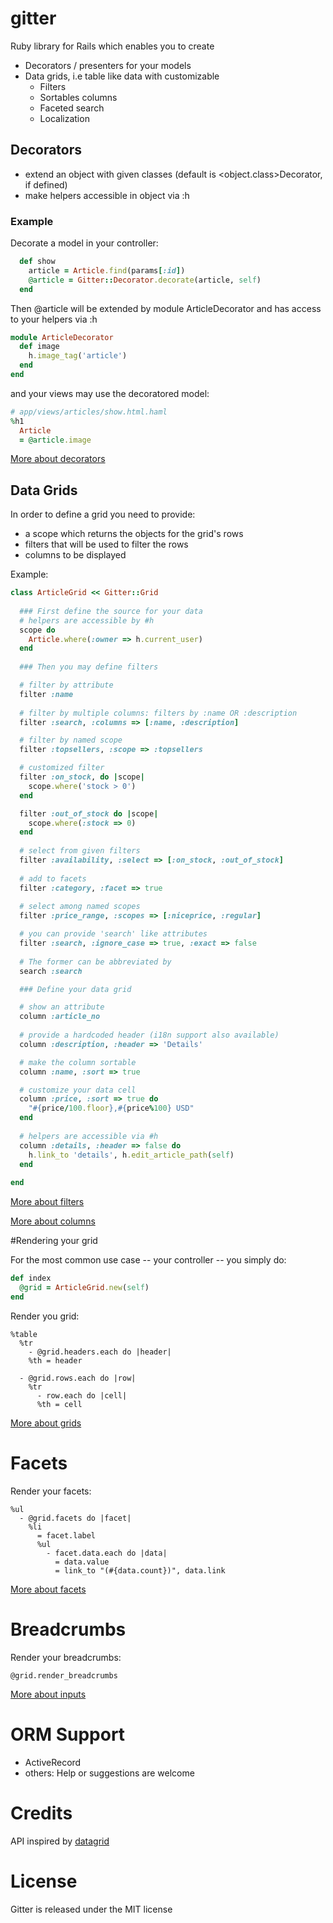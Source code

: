 # gitter

Ruby library for Rails which enables you to create

* Decorators / presenters for your models
* Data grids, i.e table like data with customizable
  * Filters
  * Sortables columns
  * Faceted search
  * Localization

## Decorators

* extend an object with given classes (default is \<object.class\>Decorator, if defined)
* make helpers accessible in object via :h

### Example

Decorate a model in your controller:

```ruby
  def show
    article = Article.find(params[:id])
    @article = Gitter::Decorator.decorate(article, self)
  end
```

Then @article will be extended by module ArticleDecorator
and has access to your helpers via :h

```ruby
module ArticleDecorator
  def image
    h.image_tag('article')
  end
end
```
and your views may use the decoratored model: 

```ruby
# app/views/articles/show.html.haml
%h1 
  Article
  = @article.image
```

[More about decorators](https://github.com/tracksun/gitter/wiki/Decorators)

## Data Grids

In order to define a grid you need to provide:

* a scope which returns the objects for the grid's rows
* filters that will be used to filter the rows
* columns to be displayed

Example:

```ruby
class ArticleGrid << Gitter::Grid
   
  ### First define the source for your data
  # helpers are accessible by #h
  scope do
    Article.where(:owner => h.current_user)
  end
     
  ### Then you may define filters

  # filter by attribute
  filter :name
  
  # filter by multiple columns: filters by :name OR :description
  filter :search, :columns => [:name, :description]

  # filter by named scope
  filter :topsellers, :scope => :topsellers

  # customized filter 
  filter :on_stock, do |scope|
    scope.where('stock > 0')
  end

  filter :out_of_stock do |scope|
    scope.where(:stock => 0)
  end
  
  # select from given filters
  filter :availability, :select => [:on_stock, :out_of_stock]
    
  # add to facets
  filter :category, :facet => true              
  
  # select among named scopes
  filter :price_range, :scopes => [:niceprice, :regular] 

  # you can provide 'search' like attributes
  filter :search, :ignore_case => true, :exact => false
  
  # The former can be abbreviated by
  search :search

  ### Define your data grid

  # show an attribute
  column :article_no
  
  # provide a hardcoded header (i18n support also available)
  column :description, :header => 'Details'

  # make the column sortable
  column :name, :sort => true     

  # customize your data cell
  column :price, :sort => true do
    "#{price/100.floor},#{price%100} USD"
  end
  
  # helpers are accessible via #h
  column :details, :header => false do
    h.link_to 'details', h.edit_article_path(self)
  end
  
end
```

[More about filters](https://github.com/tracksun/gitter/wiki/Filters)

[More about columns](https://github.com/tracksun/gitter/wiki/Columns)


#Rendering your grid

For the most common use case -- your controller -- you simply do:

```ruby
def index
  @grid = ArticleGrid.new(self)
end
```

Render you grid:

```haml
%table
  %tr
    - @grid.headers.each do |header|
    %th = header

  - @grid.rows.each do |row|
    %tr
      - row.each do |cell|
      %th = cell 
```
[More about grids](https://github.com/tracksun/gitter/wiki/Grids)

# Facets

Render your facets:

```haml
%ul
  - @grid.facets do |facet|
    %li
      = facet.label
      %ul
        - facet.data.each do |data|
          = data.value
          = link_to "(#{data.count})", data.link

```
[More about facets](https://github.com/tracksun/gitter/wiki/Facets)

# Breadcrumbs

Render your breadcrumbs:

```haml
@grid.render_breadcrumbs
```


[More about inputs](https://github.com/tracksun/gitter/wiki/Inputs)



# ORM Support

* ActiveRecord
* others: Help or suggestions are welcome


# Credits

API inspired by [datagrid](https://github.com/bogdan/datagrid)

# License

Gitter is released under the MIT license

